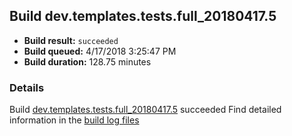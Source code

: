 ## Build dev.templates.tests.full_20180417.5
- **Build result:** `succeeded`
- **Build queued:** 4/17/2018 3:25:47 PM
- **Build duration:** 128.75 minutes
### Details
Build [dev.templates.tests.full_20180417.5](https://winappstudio.visualstudio.com/web/build.aspx?pcguid=a4ef43be-68ce-4195-a619-079b4d9834c2&builduri=vstfs%3a%2f%2f%2fBuild%2fBuild%2f25506) succeeded
Find detailed information in the [build log files](https://uwpctdiags.blob.core.windows.net/buildlogs/dev.templates.tests.full_20180417.5_logs.zip)
